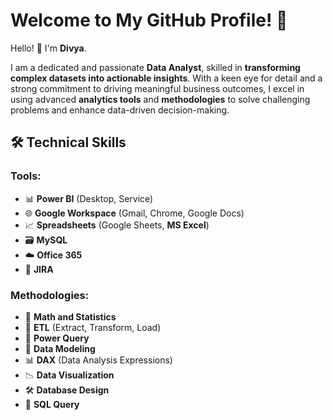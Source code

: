 # Welcome to My GitHub Profile! 👋
Hello! 👋 I'm **Divya**.

I am a dedicated and passionate **Data Analyst**, skilled in **transforming complex datasets into actionable insights**. With a keen eye for detail and a strong commitment to driving meaningful business outcomes, I excel in using advanced **analytics tools** and **methodologies** to solve challenging problems and enhance data-driven decision-making.

## 🛠️ Technical Skills

### Tools:

- 📊 **Power BI** (Desktop, Service)
- 🌐 **Google Workspace** (Gmail, Chrome, Google Docs)
- 📈 **Spreadsheets** (Google Sheets, **MS Excel**)
- 🗃️ **MySQL**
- ☁️ **Office 365**
- 📝 **JIRA**

### Methodologies:

- 🧮 **Math and Statistics**
- 🔀 **ETL** (Extract, Transform, Load)
- 🔧 **Power Query**
- 📐 **Data Modeling**
- 📊 **DAX** (Data Analysis Expressions)
- 📉 **Data Visualization**
- 🛠️ **Database Design**
- 📜 **SQL Query**

